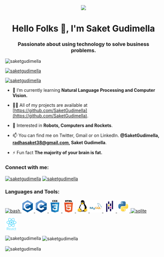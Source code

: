 <div id="header" align="center">
  <img src="https://media.giphy.com/media/M9gbBd9nbDrOTu1Mqx/giphy.gif" width="100"/>
</div>

<h1 align="center">Hello Folks 👋, I'm Saket Gudimella</h1>
<h3 align="center"> Passionate about using technology to solve business problems.</h3>

<p align="left"> <img src="https://komarev.com/ghpvc/?username=saketgudimella&label=Profile%20views&color=0e75b6&style=flat" alt="saketgudimella" /> </p>

<p align="left"> <a href="https://github.com/ryo-ma/github-profile-trophy"><img src="https://github-profile-trophy.vercel.app/?username=saketgudimella" alt="saketgudimella" /></a> </p>

<p align="left"> <a href="https://twitter.com/saketgudimella" target="blank"><img src="https://img.shields.io/twitter/follow/saketgudimella?logo=twitter&style=for-the-badge" alt="saketgudimella" /></a> </p>

- 🌱 I’m currently learning **Natural Language Processing and Computer Vision.**

- 👨‍💻 All of my projects are available at [https://github.com/SaketGudimella](https://github.com/SaketGudimella).

- 🧐 Interested in **Robots, Computers and Rockets**.

- 📫 You can find me on Twitter, Gmail or on LinkedIn. **@SaketGudimella, radhasaket38@gmail.com, Saket Gudimella**.

- ⚡ Fun fact **The majority of your brain is fat.**

<h3 align="left">Connect with me:</h3>
<p align="left">
  
<a href="https://twitter.com/saketgudimella" target="blank"><img align="center" src="https://raw.githubusercontent.com/rahuldkjain/github-profile-readme-generator/master/src/images/icons/Social/twitter.svg" alt="saketgudimella" height="30" width="40" /></a>
<a href="https://linkedin.com/in/saketgudimella" target="blank"><img align="center" src="https://raw.githubusercontent.com/rahuldkjain/github-profile-readme-generator/master/src/images/icons/Social/linked-in-alt.svg" alt="saketgudimella" height="30" width="40" /></a>
</p>

<h3 align="left">Languages and Tools:</h3>

<p align="left"> <a href="https://www.gnu.org/software/bash/" target="_blank" rel="noreferrer"> <img src="https://www.vectorlogo.zone/logos/gnu_bash/gnu_bash-icon.svg" alt="bash" width="40" height="40"/> </a> <a href="https://www.cprogramming.com/" target="_blank" rel="noreferrer"> <img src="https://raw.githubusercontent.com/devicons/devicon/master/icons/c/c-original.svg" alt="c" width="40" height="40"/> </a> <a href="https://www.w3schools.com/cpp/" target="_blank" rel="noreferrer"> <img src="https://raw.githubusercontent.com/devicons/devicon/master/icons/cplusplus/cplusplus-original.svg" alt="cplusplus" width="40" height="40"/> </a> <a href="https://www.w3schools.com/css/" target="_blank" rel="noreferrer"> <img src="https://raw.githubusercontent.com/devicons/devicon/master/icons/css3/css3-original-wordmark.svg" alt="css3" width="40" height="40"/> </a> <a href="https://www.w3.org/html/" target="_blank" rel="noreferrer"> <img src="https://raw.githubusercontent.com/devicons/devicon/master/icons/html5/html5-original-wordmark.svg" alt="html5" width="40" height="40"/> </a> <a href="https://www.linux.org/" target="_blank" rel="noreferrer"> <img src="https://raw.githubusercontent.com/devicons/devicon/master/icons/linux/linux-original.svg" alt="linux" width="40" height="40"/> </a> <a href="https://www.mysql.com/" target="_blank" rel="noreferrer"> <img src="https://raw.githubusercontent.com/devicons/devicon/master/icons/mysql/mysql-original-wordmark.svg" alt="mysql" width="40" height="40"/> </a> <a href="https://pandas.pydata.org/" target="_blank" rel="noreferrer"> <img src="https://raw.githubusercontent.com/devicons/devicon/2ae2a900d2f041da66e950e4d48052658d850630/icons/pandas/pandas-original.svg" alt="pandas" width="40" height="40"/> </a> <a href="https://www.python.org" target="_blank" rel="noreferrer"> <img src="https://raw.githubusercontent.com/devicons/devicon/master/icons/python/python-original.svg"  width="40" height="40"/> </a> <a href="https://www.sqlite.org/" target="_blank" rel="noreferrer"> <img src="https://www.vectorlogo.zone/logos/sqlite/sqlite-icon.svg" alt="sqlite" width="40" height="40"/> </a> </p> <p align="left"> <a href="https://reactjs.org/" target="_blank" rel="noreferrer"> <img src="https://raw.githubusercontent.com/devicons/devicon/master/icons/react/react-original-wordmark.svg" alt="react" width="40" height="40"/> </a> </p>



<p>
  <img align="left" src="https://github-readme-stats.vercel.app/api/top-langs?username=saketgudimella&show_icons=true&locale=en&layout=compact" alt="saketgudimella" />
</p>



<p>&nbsp;<img align="center" src="https://github-readme-stats.vercel.app/api?username=saketgudimella&show_icons=true&locale=en" alt="saketgudimella" />
</p>


<p><img align="center" src="https://github-readme-streak-stats.herokuapp.com/?user=saketgudimella&" alt="saketgudimella" />
</p>
